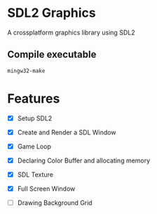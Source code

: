 # SDL2 Graphics
A crossplatform graphics library using SDL2

## Compile executable
```mingw32-make```

# Features
- [x] Setup SDL2
- [x] Create and Render a SDL Window
- [x] Game Loop
- [x] Declaring Color Buffer and allocating memory
- [x] SDL Texture
- [x] Full Screen Window
- [ ] Drawing Background Grid


